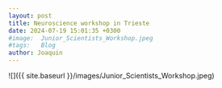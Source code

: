```yaml
---
layout: post
title: Neuroscience workshop in Trieste
date: 2024-07-19 15:01:35 +0300
#image:  Junior_Scientists_Workshop.jpeg
#tags:   Blog
author: Joaquin
---
```

![]({{ site.baseurl }}/images/Junior_Scientists_Workshop.jpeg)
